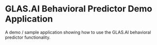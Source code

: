 # GLAS.AI Behavioral Predictor Demo Application
A demo /  sample application showing how to use the GLAS.AI behavioral predictor functionality.
